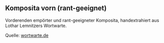 ## Komposita vorn (rant-geeignet)

Vorderenden empörter und rant-geeigneter Komposita, handextrahiert aus Lothar Lemnitzers Wortwarte.

Quelle: [wortwarte.de](http://wortwarte.de/)

